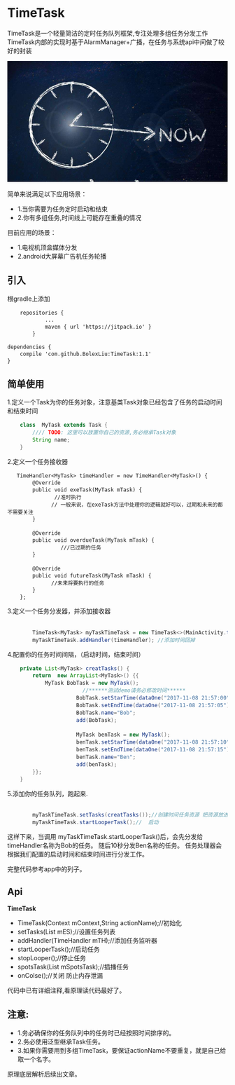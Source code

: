 # TimeTask
 TimeTask是一个轻量简洁的定时任务队列框架,专注处理多组任务分发工作
TimeTask内部的实现时基于AlarmManager+广播，在任务与系统api中间做了较好的封装

![](./img.png)

简单来说满足以下应用场景：
- 1.当你需要为任务定时启动和结束
- 2.你有多组任务,时间线上可能存在重叠的情况


目前应用的场景：
- 1.电视机顶盒媒体分发
- 2.android大屏幕广告机任务轮播


## 引入

根gradle上添加
```
	repositories {
			...
			maven { url 'https://jitpack.io' }
		}
```

```	
dependencies {
    compile 'com.github.BolexLiu:TimeTask:1.1'
}

```
	
## 简单使用


1.定义一个Task为你的任务对象，注意基类Task对象已经包含了任务的启动时间和结束时间

```java
    class  MyTask extends Task {
        //// TODO: 这里可以放置你自己的资源,务必继承Task对象
        String name;
    }

```

2.定义一个任务接收器
```
   TimeHandler<MyTask> timeHandler = new TimeHandler<MyTask>() {
        @Override
        public void exeTask(MyTask mTask) {
               //准时执行
              // 一般来说，在exeTask方法中处理你的逻辑就好可以，过期和未来的都不需要关注 
        }

        @Override
        public void overdueTask(MyTask mTask) {
                 ///已过期的任务
        }

        @Override
        public void futureTask(MyTask mTask) {
              //未来将要执行的任务
        }
    };

```

3.定义一个任务分发器，并添加接收器
```java
 
        TimeTask<MyTask> myTaskTimeTask = new TimeTask<>(MainActivity.this,ACTION); // 创建一个任务处理器
        myTaskTimeTask.addHandler(timeHandler); //添加时间回掉
```


4.配置你的任务时间间隔，（启动时间，结束时间）
```java
    private List<MyTask> creatTasks() {
        return  new ArrayList<MyTask>() {{
            MyTask BobTask = new MyTask();
                        //******测试demo请务必修改时间******
                      BobTask.setStarTime(dataOne("2017-11-08 21:57:00"));   //当前时间
                      BobTask.setEndTime(dataOne("2017-11-08 21:57:05"));  //5秒后结束
                      BobTask.name="Bob";
                      add(BobTask);

                      MyTask benTask = new MyTask();
                      benTask.setStarTime(dataOne("2017-11-08 21:57:10")); //10秒开始
                      benTask.setEndTime(dataOne("2017-11-08 21:57:15")); //15秒后结束
                      benTask.name="Ben";
                      add(benTask);
        }};
    }
```

5.添加你的任务队列，跑起来.
```java
        
        myTaskTimeTask.setTasks(creatTasks());//创建时间任务资源 把资源放进去处理
        myTaskTimeTask.startLooperTask();//  启动

```

这样下来，当调用 myTaskTimeTask.startLooperTask()后，会先分发给timeHandler名称为Bob的任务。
随后10秒分发Ben名称的任务。 任务处理器会根据我们配置的启动时间和结束时间进行分发工作。


完整代码参考app中的列子。



## Api


**TimeTask**
- TimeTask(Context mContext,String actionName);//初始化
- setTasks(List<T> mES);//设置任务列表
- addHandler(TimeHandler<T> mTH);//添加任务监听器
- startLooperTask();//启动任务
- stopLooper();//停止任务
- spotsTask(List<T> mSpotsTask);//插播任务
- onColse();//关闭 防止内存泄漏

代码中已有详细注释,看原理读代码最好了。

## 注意:

- 1.务必确保你的任务队列中的任务时已经按照时间排序的。
- 2.务必使用泛型继承Task任务。
- 3.如果你需要用到多组TimeTask，要保证actionName不要重复，就是自己给取一个名字。


原理底层解析后续出文章。

